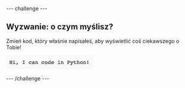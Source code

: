 \--- challenge \---

## Wyzwanie: o czym myślisz?

Zmień kod, który właśnie napisałeś, aby wyświetlić coś ciekawszego o Tobie!

![screenshot](images/me-mind.png)

\--- /challenge \---